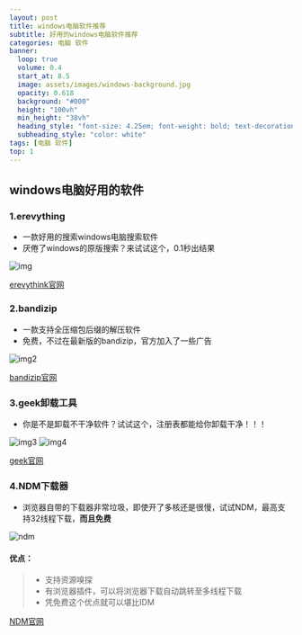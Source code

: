 ```yaml
---
layout: post
title: windows电脑软件推荐
subtitle: 好用的windows电脑软件推荐
categories: 电脑 软件
banner:
  loop: true
  volume: 0.4
  start_at: 8.5
  image: assets/images/windows-background.jpg
  opacity: 0.618
  background: "#000"
  height: "100vh"
  min_height: "38vh"
  heading_style: "font-size: 4.25em; font-weight: bold; text-decoration: underline"
  subheading_style: "color: white"
tags: [电脑 软件]
top: 1
---
```


## windows电脑好用的软件
### 1.erevything
- 一款好用的搜索windows电脑搜索软件
- 厌倦了windows的原版搜索？来试试这个，0.1秒出结果

![img](https://dev-huang1.github.io/assets/images/erevythink.gif)

[erevythink官网](https://www.voidtools.com/zh-cn/downloads/)

### 2.bandizip
- 一款支持全压缩包后缀的解压软件
- 免费，不过在最新版的bandizip，官方加入了一些广告

![img2](https://dev-huang1.github.io/assets/images/bandizip.jpg)

[bandizip官网](https://www.bandisoft.com/bandizip/)

### 3.geek卸载工具
- 你是不是卸载不干净软件？试试这个，注册表都能给你卸载干净！！！

![img3](https://dev-huang1.github.io/assets/images/geekuninstall.jpg)
![img4](https://dev-huang1.github.io/assets/images/geekuninstall2.jpg)

[geek官网](https://geekuninstaller.com/)

### 4.NDM下载器
- 浏览器自带的下载器非常垃圾，即使开了多核还是很慢，试试NDM，最高支持32线程下载，__而且免费__

![ndm](https://dev-huang1.github.io/assets/images/ndm.jpg)

#### 优点：
> - 支持资源嗅探
> - 有浏览器插件，可以将浏览器下载自动跳转至多线程下载
> - 凭免费这个优点就可以堪比IDM

[NDM官网](https://www.neatdownloadmanager.com/index.php/en/)

<script src="https://giscus.app/client.js"
        data-repo="Dev-Huang1/Dev-Huang1.github.io"
        data-repo-id="R_kgDOKmhZkg"
        data-category="Announcements"
        data-category-id="DIC_kwDOKmhZks4Caohl"
        data-mapping="pathname"
        data-strict="0"
        data-reactions-enabled="1"
        data-emit-metadata="0"
        data-input-position="bottom"
        data-theme="preferred_color_scheme"
        data-lang="zh-CN"
        crossorigin="anonymous"
        async>
</script>
